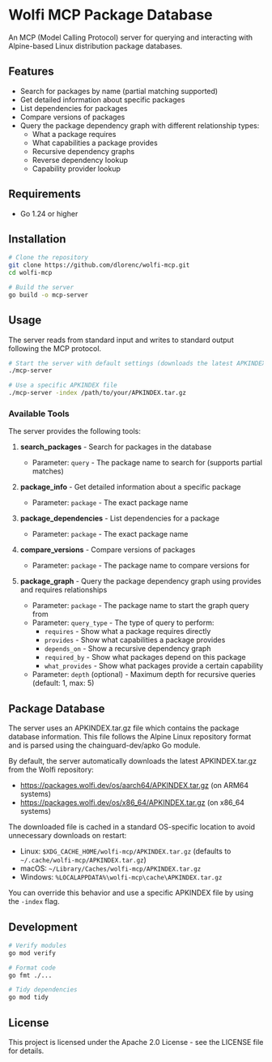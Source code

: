 # Wolfi MCP Package Database

An MCP (Model Calling Protocol) server for querying and interacting with Alpine-based Linux distribution package databases.

## Features

- Search for packages by name (partial matching supported)
- Get detailed information about specific packages
- List dependencies for packages
- Compare versions of packages
- Query the package dependency graph with different relationship types:
  - What a package requires
  - What capabilities a package provides
  - Recursive dependency graphs
  - Reverse dependency lookup
  - Capability provider lookup

## Requirements

- Go 1.24 or higher

## Installation

```bash
# Clone the repository
git clone https://github.com/dlorenc/wolfi-mcp.git
cd wolfi-mcp

# Build the server
go build -o mcp-server
```

## Usage

The server reads from standard input and writes to standard output following the MCP protocol.

```bash
# Start the server with default settings (downloads the latest APKINDEX from Wolfi)
./mcp-server

# Use a specific APKINDEX file
./mcp-server -index /path/to/your/APKINDEX.tar.gz
```

### Available Tools

The server provides the following tools:

1. **search_packages** - Search for packages in the database
   - Parameter: `query` - The package name to search for (supports partial matches)

2. **package_info** - Get detailed information about a specific package
   - Parameter: `package` - The exact package name

3. **package_dependencies** - List dependencies for a package
   - Parameter: `package` - The exact package name

4. **compare_versions** - Compare versions of packages
   - Parameter: `package` - The package name to compare versions for

5. **package_graph** - Query the package dependency graph using provides and requires relationships
   - Parameter: `package` - The package name to start the graph query from
   - Parameter: `query_type` - The type of query to perform: 
     - `requires` - Show what a package requires directly
     - `provides` - Show what capabilities a package provides
     - `depends_on` - Show a recursive dependency graph
     - `required_by` - Show what packages depend on this package
     - `what_provides` - Show what packages provide a certain capability
   - Parameter: `depth` (optional) - Maximum depth for recursive queries (default: 1, max: 5)

## Package Database

The server uses an APKINDEX.tar.gz file which contains the package database information. 
This file follows the Alpine Linux repository format and is parsed using the chainguard-dev/apko 
Go module.

By default, the server automatically downloads the latest APKINDEX.tar.gz from the Wolfi repository:
- https://packages.wolfi.dev/os/aarch64/APKINDEX.tar.gz (on ARM64 systems)
- https://packages.wolfi.dev/os/x86_64/APKINDEX.tar.gz (on x86_64 systems)

The downloaded file is cached in a standard OS-specific location to avoid unnecessary downloads on restart:
- Linux: `$XDG_CACHE_HOME/wolfi-mcp/APKINDEX.tar.gz` (defaults to `~/.cache/wolfi-mcp/APKINDEX.tar.gz`)
- macOS: `~/Library/Caches/wolfi-mcp/APKINDEX.tar.gz`
- Windows: `%LOCALAPPDATA%\wolfi-mcp\cache\APKINDEX.tar.gz`

You can override this behavior and use a specific APKINDEX file by using the `-index` flag.

## Development

```bash
# Verify modules
go mod verify

# Format code
go fmt ./...

# Tidy dependencies
go mod tidy
```

## License

This project is licensed under the Apache 2.0 License - see the LICENSE file for details.